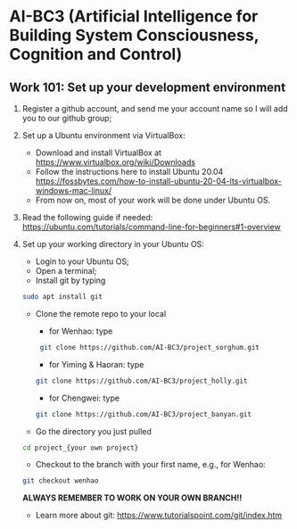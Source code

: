 # AI-BC3 (Artificial Intelligence for Building System Consciousness, Cognition and Control)
## Work 101: Set up your development environment

1. Register a github account, and send me your account name so I will add you to our github group;
2. Set up a Ubuntu environment via VirtualBox:
	- Download and install VirtualBox at https://www.virtualbox.org/wiki/Downloads
	- Follow the instructions here to install Ubuntu 20.04 https://fossbytes.com/how-to-install-ubuntu-20-04-lts-virtualbox-windows-mac-linux/
	- From now on, most of your work will be done under Ubuntu OS.
3. Read the following guide if needed: https://ubuntu.com/tutorials/command-line-for-beginners#1-overview
4. Set up your working directory in your Ubuntu OS:
   - Login to your Ubuntu OS;
   - Open a terminal;
   - Install git by typing

    ```bash
    sudo apt install git
    ```
   - Clone the remote repo to your local

     - for Wenhao: type
    
     ```bash
      git clone https://github.com/AI-BC3/project_sorghum.git
     ```
     - for Yiming & Haoran: type
    
     ```bash
     git clone https://github.com/AI-BC3/project_holly.git 
     ```
     - for Chengwei: type
    
     ```bash
     git clone https://github.com/AI-BC3/project_banyan.git
     ```
   - Go the directory you just pulled
    
    ```bash
    cd project_{your own project}
    ```
   - Checkout to the branch with your first name, e.g., for Wenhao:
    
    ```bash
    git checkout wenhao
    ```
    **ALWAYS REMEMBER TO WORK ON YOUR OWN BRANCH!!**
   - Learn more about git: https://www.tutorialspoint.com/git/index.htm
